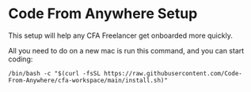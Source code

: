 # Code From Anywhere Setup

This setup will help any CFA Freelancer get onboarded more quickly.

All you need to do on a new mac is run this command, and you can start coding:

`/bin/bash -c "$(curl -fsSL https://raw.githubusercontent.com/Code-From-Anywhere/cfa-workspace/main/install.sh)"`